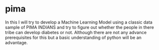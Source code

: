 # pima
In this I will try to develop a Machine Learning Model using a classic data sample of PIMA INDIANS and try to figure out whether the people in there tribe can develop diabetes or not. Although there are not any advance prerequisites for this but a basic understanding of python will be an advantage.
